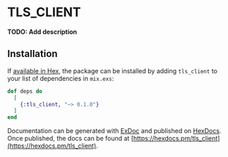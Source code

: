 # TLS_CLIENT

**TODO: Add description**

## Installation

If [available in Hex](https://hex.pm/docs/publish), the package can be installed
by adding `tls_client` to your list of dependencies in `mix.exs`:

```elixir
def deps do
  [
    {:tls_client, "~> 0.1.0"}
  ]
end
```

Documentation can be generated with [ExDoc](https://github.com/elixir-lang/ex_doc)
and published on [HexDocs](https://hexdocs.pm). Once published, the docs can
be found at [https://hexdocs.pm/tls_client](https://hexdocs.pm/tls_client).

